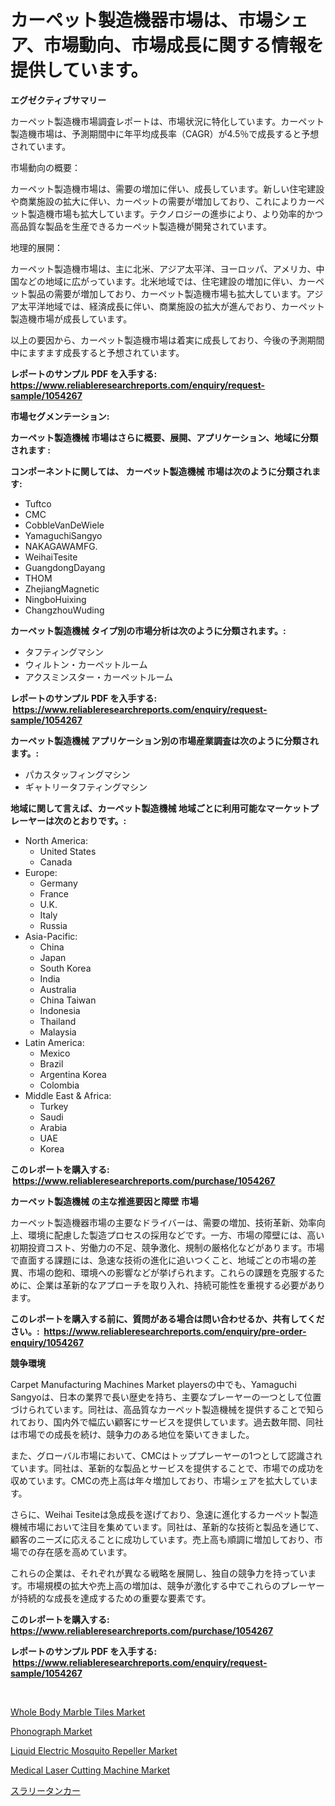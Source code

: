 <p><h1>カーペット製造機器市場は、市場シェア、市場動向、市場成長に関する情報を提供しています。</h1></p><p><strong>エグゼクティブサマリー</strong></p>
<p><p>カーペット製造機市場調査レポートは、市場状況に特化しています。カーペット製造機市場は、予測期間中に年平均成長率（CAGR）が4.5％で成長すると予想されています。</p><p>市場動向の概要：</p><p>カーペット製造機市場は、需要の増加に伴い、成長しています。新しい住宅建設や商業施設の拡大に伴い、カーペットの需要が増加しており、これによりカーペット製造機市場も拡大しています。テクノロジーの進歩により、より効率的かつ高品質な製品を生産できるカーペット製造機が開発されています。</p><p>地理的展開：</p><p>カーペット製造機市場は、主に北米、アジア太平洋、ヨーロッパ、アメリカ、中国などの地域に広がっています。北米地域では、住宅建設の増加に伴い、カーペット製品の需要が増加しており、カーペット製造機市場も拡大しています。アジア太平洋地域では、経済成長に伴い、商業施設の拡大が進んでおり、カーペット製造機市場が成長しています。</p><p>以上の要因から、カーペット製造機市場は着実に成長しており、今後の予測期間中にますます成長すると予想されています。</p></p>
<p><strong>レポートのサンプル PDF を入手する: <a href="https://www.reliableresearchreports.com/enquiry/request-sample/1054267">https://www.reliableresearchreports.com/enquiry/request-sample/1054267</a></strong></p>
<p><strong>市場セグメンテーション:</strong></p>
<p><strong> カーペット製造機械 市場はさらに概要、展開、アプリケーション、地域に分類されます :</strong></p>
<p><strong>コンポーネントに関しては、 カーペット製造機械 市場は次のように分類されます: &nbsp;</strong></p>
<p><ul><li>Tuftco</li><li>CMC</li><li>CobbleVanDeWiele</li><li>YamaguchiSangyo</li><li>NAKAGAWAMFG.</li><li>WeihaiTesite</li><li>GuangdongDayang</li><li>THOM</li><li>ZhejiangMagnetic</li><li>NingboHuixing</li><li>ChangzhouWuding</li></ul></p>
<p><strong> カーペット製造機械 タイプ別の市場分析は次のように分類されます。:</strong></p>
<p><ul><li>タフティングマシン</li><li>ウィルトン・カーペットルーム</li><li>アクスミンスター・カーペットルーム</li></ul></p>
<p><strong>レポートのサンプル PDF を入手する: &nbsp;<a href="https://www.reliableresearchreports.com/enquiry/request-sample/1054267">https://www.reliableresearchreports.com/enquiry/request-sample/1054267</a></strong></p>
<p><strong> カーペット製造機械 アプリケーション別の市場産業調査は次のように分類されます。:</strong></p>
<p><ul><li>パカスタッフィングマシン</li><li>ギャトリータフティングマシン</li></ul></p>
<p><strong>地域に関して言えば、カーペット製造機械 地域ごとに利用可能なマーケットプレーヤーは次のとおりです。:</strong></p>
<p><ul>
    <li>
        North America:
        <ul>
            <li>United States</li>
            <li>Canada</li>
        </ul>
    </li>
    <li>
        Europe:
        <ul>
            <li>Germany</li>
            <li>France</li>
            <li>U.K.</li>
            <li>Italy</li>
            <li>Russia</li>
        </ul>
    </li>
    <li>
        Asia-Pacific:
        <ul>
            <li>China</li>
            <li>Japan</li>
            <li>South Korea</li>
            <li>India</li>
            <li>Australia</li>
            <li>China Taiwan</li>
            <li>Indonesia</li>
            <li>Thailand</li>
            <li>Malaysia</li>
        </ul>
    </li>
    <li>
        Latin America:
        <ul>
            <li>Mexico</li>
            <li>Brazil</li>
            <li>Argentina Korea</li>
            <li>Colombia</li>
        </ul>
    </li>
    <li>
        Middle East & Africa:
        <ul>
            <li>Turkey</li>
            <li>Saudi</li>
            <li>Arabia</li>
            <li>UAE</li>
            <li>Korea</li>
        </ul>
    </li>
    </ul></p>
<p><strong>このレポートを購入する: &nbsp;<a href="https://www.reliableresearchreports.com/purchase/1054267">https://www.reliableresearchreports.com/purchase/1054267</a></strong></p>
<p><strong>カーペット製造機械 の主な推進要因と障壁 市場</strong></p>
<p><p>カーペット製造機器市場の主要なドライバーは、需要の増加、技術革新、効率向上、環境に配慮した製造プロセスの採用などです。一方、市場の障壁には、高い初期投資コスト、労働力の不足、競争激化、規制の厳格化などがあります。市場で直面する課題には、急速な技術の進化に追いつくこと、地域ごとの市場の差異、市場の飽和、環境への影響などが挙げられます。これらの課題を克服するために、企業は革新的なアプローチを取り入れ、持続可能性を重視する必要があります。</p></p>
<p><strong>このレポートを購入する前に、質問がある場合は問い合わせるか、共有してください。:&nbsp; <a href="https://www.reliableresearchreports.com/enquiry/pre-order-enquiry/1054267">https://www.reliableresearchreports.com/enquiry/pre-order-enquiry/1054267</a></strong></p>
<p><strong>競争環境</strong></p>
<p><p>Carpet Manufacturing Machines Market playersの中でも、Yamaguchi Sangyoは、日本の業界で長い歴史を持ち、主要なプレーヤーの一つとして位置づけられています。同社は、高品質なカーペット製造機械を提供することで知られており、国内外で幅広い顧客にサービスを提供しています。過去数年間、同社は市場での成長を続け、競争力のある地位を築いてきました。</p><p>また、グローバル市場において、CMCはトッププレーヤーの1つとして認識されています。同社は、革新的な製品とサービスを提供することで、市場での成功を収めています。CMCの売上高は年々増加しており、市場シェアを拡大しています。</p><p>さらに、Weihai Tesiteは急成長を遂げており、急速に進化するカーペット製造機械市場において注目を集めています。同社は、革新的な技術と製品を通じて、顧客のニーズに応えることに成功しています。売上高も順調に増加しており、市場での存在感を高めています。</p><p>これらの企業は、それぞれが異なる戦略を展開し、独自の競争力を持っています。市場規模の拡大や売上高の増加は、競争が激化する中でこれらのプレーヤーが持続的な成長を達成するための重要な要素です。</p></p>
<p><strong>このレポートを購入する: &nbsp; <a href="https://www.reliableresearchreports.com/purchase/1054267">https://www.reliableresearchreports.com/purchase/1054267</a></strong></p>
<p><strong>レポートのサンプル PDF を入手する: &nbsp;<a href="https://www.reliableresearchreports.com/enquiry/request-sample/1054267">https://www.reliableresearchreports.com/enquiry/request-sample/1054267</a></strong><strong></strong></p>
<p>&nbsp;</p>
<p><p><a href="https://issuu.com/reportprime-2/docs/whole-body-marble-tiles-market-size-2030.pptx">Whole Body Marble Tiles Market</a></p><p><a href="https://github.com/prosalinda88/Market-Research-Report-List-3/blob/main/phonograph-market.md">Phonograph Market</a></p><p><a href="https://github.com/NorbertYates/Market-Research-Report-List-4/blob/main/liquid-electric-mosquito-repeller-market.md">Liquid Electric Mosquito Repeller Market</a></p><p><a href="https://issuu.com/reportprime-2/docs/medical-laser-cutting-machine-market-size-2030.ppt">Medical Laser Cutting Machine Market</a></p><p><a href="https://github.com/bevdtkn4419963/Market-Research-Report-List-1/blob/main/10812383871.md">スラリータンカー</a></p></p>
